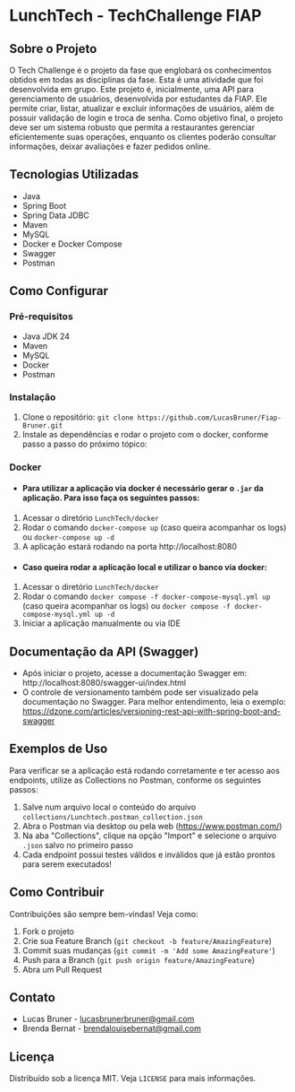 # LunchTech - TechChallenge FIAP

## Sobre o Projeto
O Tech Challenge é o projeto da fase que englobará os conhecimentos obtidos em todas as disciplinas da fase. Esta é uma atividade que foi desenvolvida em grupo.
Este projeto é, inicialmente, uma API para gerenciamento de usuários, desenvolvida por estudantes da FIAP. Ele permite criar, listar, atualizar e excluir informações de usuários, além de possuir validação de login e troca de senha.
Como objetivo final, o projeto deve ser um sistema robusto que permita a restaurantes gerenciar eficientemente suas operações, enquanto os clientes poderão consultar informações, deixar avaliações e fazer pedidos online. 

## Tecnologias Utilizadas
- Java
- Spring Boot
- Spring Data JDBC
- Maven
- MySQL
- Docker e Docker Compose
- Swagger
- Postman

## Como Configurar
### Pré-requisitos
- Java JDK 24
- Maven
- MySQL 
- Docker
- Postman

### Instalação
1. Clone o repositório: `git clone https://github.com/LucasBruner/Fiap-Bruner.git`
2. Instale as dependências e rodar o projeto com o docker, conforme passo a passo do próximo tópico:

### Docker
* #### Para utilizar a aplicação via docker é necessário gerar o `.jar` da aplicação. Para isso faça os seguintes passos:
1. Acessar o diretório `LunchTech/docker`
2. Rodar o comando `docker-compose up` (caso queira acompanhar os logs) ou `docker-compose up -d`
3. A aplicação estará rodando na porta http://localhost:8080

* ####  Caso queira rodar a aplicação local e utilizar o banco via docker:
1. Acessar o diretório `LunchTech/docker`
2. Rodar o comando `docker compose -f docker-compose-mysql.yml up` (caso queira acompanhar os logs) ou `docker compose -f docker-compose-mysql.yml up -d`
3. Iniciar a aplicação manualmente ou via IDE

## Documentação da API (Swagger)
- Após iniciar o projeto, acesse a documentação Swagger em: http://localhost:8080/swagger-ui/index.html
- O controle de versionamento também pode ser visualizado pela documentação no Swagger. Para melhor entendimento, leia o exemplo: https://dzone.com/articles/versioning-rest-api-with-spring-boot-and-swagger

## Exemplos de Uso

Para verificar se a aplicação está rodando corretamente e ter acesso aos endpoints, utilize as Collections no Postman, conforme os seguintes passos:
1. Salve num arquivo local o conteúdo do arquivo `collections/Lunchtech.postman_collection.json`
2. Abra o Postman via desktop ou pela web (https://www.postman.com/)
3. Na aba "Collections", clique na opção "Import" e selecione o arquivo `.json` salvo no primeiro passo
4. Cada endpoint possui testes válidos e inválidos que já estão prontos para serem executados!

## Como Contribuir
Contribuições são sempre bem-vindas! Veja como:

1. Fork o projeto
2. Crie sua Feature Branch (`git checkout -b feature/AmazingFeature`)
3. Commit suas mudanças (`git commit -m 'Add some AmazingFeature'`)
4. Push para a Branch (`git push origin feature/AmazingFeature`)
5. Abra um Pull Request

## Contato
- Lucas Bruner - lucasbrunerbruner@gmail.com
- Brenda Bernat - brendalouisebernat@gmail.com

## Licença
Distribuído sob a licença MIT. Veja `LICENSE` para mais informações.
